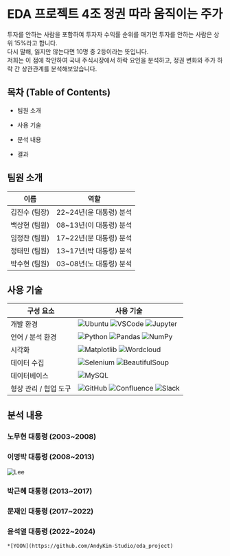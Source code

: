 # EDA 프로젝트 4조 정권 따라 움직이는 주가

투자를 안하는 사람을 포함하여 투자자 수익률 순위를 매기면 투자를 안하는 사람은 상위 15%라고 합니다.<br>
다시 말해, 잃지만 않는다면 10명 중 2등이라는 뜻입니다.<br>
저희는 이 점에 착안하여 국내 주식시장에서 하락 요인을 분석하고, 정권 변화와 주가 하락 간 상관관계를 분석해보았습니다.

## 목차 (Table of Contents)

- 팀원 소개

- 사용 기술

- 분석 내용

- 결과


## 팀원 소개

| 이름       | 역할                                                         |
|------------|--------------------------------------------------------------|
| 김진수 (팀장) | 22~24년(윤 대통령) 분석     |
| 백상현 (팀원) | 08~13년(이 대통령) 분석           |
| 임정찬 (팀원) | 17~22년(문 대통령) 분석     |
| 정태민 (팀원) | 13~17년(박 대통령) 분석     |
| 박수현 (팀원) | 03~08년(노 대통령) 분석     |


## 사용 기술

| 구성 요소              | 사용 기술                                                                                                                                                  |
|-----------------------|-------------------------------------------------------------------------------------------------------------------------------------------------------------|
| 개발 환경             | ![Ubuntu](https://img.shields.io/badge/Ubuntu-E95420?style=flat&logo=ubuntu&logoColor=white) ![VSCode](https://img.shields.io/badge/VSCode-007ACC?style=flat&logo=visualstudiocode&logoColor=white) ![Jupyter](https://img.shields.io/badge/Jupyter-F37626?style=flat&logo=jupyter&logoColor=white) |
| 언어 / 분석 환경      | ![Python](https://img.shields.io/badge/Python-3776AB?style=flat&logo=python&logoColor=white) ![Pandas](https://img.shields.io/badge/Pandas-150458?style=flat&logo=pandas&logoColor=white) ![NumPy](https://img.shields.io/badge/NumPy-013243?style=flat&logo=numpy&logoColor=white) |
| 시각화                | ![Matplotlib](https://img.shields.io/badge/Matplotlib-11557C?style=flat&logo=matplotlib&logoColor=white) ![Wordcloud](https://img.shields.io/badge/WordCloud-1D2951?style=flat&logo=python&logoColor=white) |
| 데이터 수집           | ![Selenium](https://img.shields.io/badge/Selenium-43B02A?style=flat&logo=selenium&logoColor=white) ![BeautifulSoup](https://img.shields.io/badge/BeautifulSoup-4B79A1?style=flat&logo=beautifulsoup&logoColor=white) |
| 데이터베이스          | ![MySQL](https://img.shields.io/badge/MySQL-4479A1?style=flat&logo=mysql&logoColor=white) |
| 형상 관리 / 협업 도구 | ![GitHub](https://img.shields.io/badge/GitHub-181717?style=flat&logo=github&logoColor=white) ![Confluence](https://img.shields.io/badge/Confluence-172B4D?style=flat&logo=confluence&logoColor=white) ![Slack](https://img.shields.io/badge/Slack-4A154B?style=flat&logo=slack&logoColor=white) |

## 분석 내용
### 노무현 대통령 (2003~2008)


### 이명박 대통령 (2008~2013)
![Lee]("https://github.com/user-attachments/assets/9ae7aa85-8857-4f7f-92a3-671a47820d85)

### 박근혜 대통령 (2013~2017)


### 문재인 대통령 (2017~2022)


### 윤석열 대통령 (2022~2024)
    *[YOON](https://github.com/AndyKim-Studio/eda_project)
